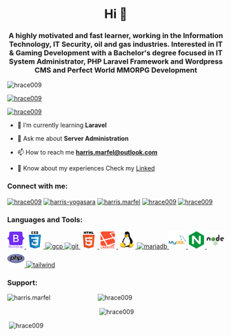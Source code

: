<h1 align="center">Hi 👋</h1>
<h3 align="center">A highly motivated and fast learner, working in the Information Technology, IT Security, oil and gas industries. Interested in IT & Gaming Development with a Bachelor's degree focused in IT System Administrator, PHP Laravel Framework and Wordpress CMS and Perfect World MMORPG Development</h3>

<p align="left"> <img src="https://komarev.com/ghpvc/?username=hrace009&label=Profile%20views&color=0e75b6&style=flat" alt="hrace009" /> </p>

<p align="left"> <a href="https://github.com/ryo-ma/github-profile-trophy"><img src="https://github-profile-trophy.vercel.app/?username=hrace009" alt="hrace009" /></a> </p>

<p align="left"> <a href="https://twitter.com/hrace009" target="blank"><img src="https://img.shields.io/twitter/follow/hrace009?logo=twitter&style=for-the-badge" alt="hrace009" /></a> </p>

- 🌱 I’m currently learning **Laravel**

- 💬 Ask me about **Server Administration**

- 📫 How to reach me **harris.marfel@outlook.com**

- 📄 Know about my experiences Check my [Linked](https://www.linkedin.com/in/harris-yogasara/)

<h3 align="left">Connect with me:</h3>
<p align="left">
<a href="https://twitter.com/hrace009" target="blank"><img align="center" src="https://raw.githubusercontent.com/rahuldkjain/github-profile-readme-generator/master/src/images/icons/Social/twitter.svg" alt="hrace009" height="30" width="40" /></a>
<a href="https://linkedin.com/in/harris-yogasara" target="blank"><img align="center" src="https://raw.githubusercontent.com/rahuldkjain/github-profile-readme-generator/master/src/images/icons/Social/linked-in-alt.svg" alt="harris-yogasara" height="30" width="40" /></a>
<a href="https://fb.com/harris.marfel" target="blank"><img align="center" src="https://raw.githubusercontent.com/rahuldkjain/github-profile-readme-generator/master/src/images/icons/Social/facebook.svg" alt="harris.marfel" height="30" width="40" /></a>
<a href="https://instagram.com/hrace009" target="blank"><img align="center" src="https://raw.githubusercontent.com/rahuldkjain/github-profile-readme-generator/master/src/images/icons/Social/instagram.svg" alt="hrace009" height="30" width="40" /></a>
<a href="https://www.youtube.com/c/hrace009" target="blank"><img align="center" src="https://raw.githubusercontent.com/rahuldkjain/github-profile-readme-generator/master/src/images/icons/Social/youtube.svg" alt="hrace009" height="30" width="40" /></a>
</p>

<h3 align="left">Languages and Tools:</h3>
<p align="left"> <a href="https://getbootstrap.com" target="_blank" rel="noreferrer"> <img src="https://raw.githubusercontent.com/devicons/devicon/master/icons/bootstrap/bootstrap-plain-wordmark.svg" alt="bootstrap" width="40" height="40"/> </a> <a href="https://www.w3schools.com/css/" target="_blank" rel="noreferrer"> <img src="https://raw.githubusercontent.com/devicons/devicon/master/icons/css3/css3-original-wordmark.svg" alt="css3" width="40" height="40"/> </a> <a href="https://cloud.google.com" target="_blank" rel="noreferrer"> <img src="https://www.vectorlogo.zone/logos/google_cloud/google_cloud-icon.svg" alt="gcp" width="40" height="40"/> </a> <a href="https://git-scm.com/" target="_blank" rel="noreferrer"> <img src="https://www.vectorlogo.zone/logos/git-scm/git-scm-icon.svg" alt="git" width="40" height="40"/> </a> <a href="https://www.w3.org/html/" target="_blank" rel="noreferrer"> <img src="https://raw.githubusercontent.com/devicons/devicon/master/icons/html5/html5-original-wordmark.svg" alt="html5" width="40" height="40"/> </a> <a href="https://laravel.com/" target="_blank" rel="noreferrer"> <img src="https://raw.githubusercontent.com/devicons/devicon/master/icons/laravel/laravel-plain-wordmark.svg" alt="laravel" width="40" height="40"/> </a> <a href="https://www.linux.org/" target="_blank" rel="noreferrer"> <img src="https://raw.githubusercontent.com/devicons/devicon/master/icons/linux/linux-original.svg" alt="linux" width="40" height="40"/> </a> <a href="https://mariadb.org/" target="_blank" rel="noreferrer"> <img src="https://www.vectorlogo.zone/logos/mariadb/mariadb-icon.svg" alt="mariadb" width="40" height="40"/> </a> <a href="https://www.mysql.com/" target="_blank" rel="noreferrer"> <img src="https://raw.githubusercontent.com/devicons/devicon/master/icons/mysql/mysql-original-wordmark.svg" alt="mysql" width="40" height="40"/> </a> <a href="https://www.nginx.com" target="_blank" rel="noreferrer"> <img src="https://raw.githubusercontent.com/devicons/devicon/master/icons/nginx/nginx-original.svg" alt="nginx" width="40" height="40"/> </a> <a href="https://nodejs.org" target="_blank" rel="noreferrer"> <img src="https://raw.githubusercontent.com/devicons/devicon/master/icons/nodejs/nodejs-original-wordmark.svg" alt="nodejs" width="40" height="40"/> </a> <a href="https://www.php.net" target="_blank" rel="noreferrer"> <img src="https://raw.githubusercontent.com/devicons/devicon/master/icons/php/php-original.svg" alt="php" width="40" height="40"/> </a> <a href="https://tailwindcss.com/" target="_blank" rel="noreferrer"> <img src="https://www.vectorlogo.zone/logos/tailwindcss/tailwindcss-icon.svg" alt="tailwind" width="40" height="40"/> </a> </p>

<h3 align="left">Support:</h3>
<p><a href="https://www.buymeacoffee.com/harris.marfel"> <img align="left" src="https://cdn.buymeacoffee.com/buttons/v2/default-yellow.png" height="50" width="210" alt="harris.marfel" /></a></p>

<p>&nbsp;<img align="left" src="https://github-readme-stats.vercel.app/api/top-langs?username=hrace009&show_icons=true&locale=en&layout=compact" alt="hrace009" /></p>

<p>&nbsp;<img align="center" src="https://github-readme-stats.vercel.app/api?username=hrace009&show_icons=true&locale=en" alt="hrace009" /></p>

<p>&nbsp;<img align="center" src="https://github-readme-streak-stats.herokuapp.com/?user=hrace009&" alt="hrace009" /></p>
